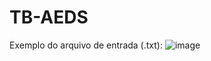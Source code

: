 # TB-AEDS
Exemplo do arquivo de entrada (.txt):
![image](https://github.com/arttturslv/TB-AEDS/assets/115251355/6923a3af-ef56-432c-8dcf-4d844e0ea38a)
